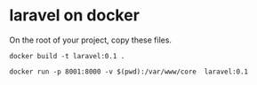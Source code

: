 # laravel on docker


On the root of your project, copy these files.
```
docker build -t laravel:0.1 .    
```
```
docker run -p 8001:8000 -v $(pwd):/var/www/core  laravel:0.1
```

